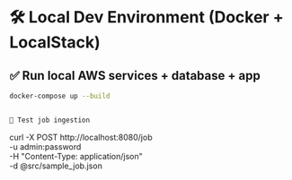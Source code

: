 # 🛠️ Local Dev Environment (Docker + LocalStack)

## ✅ Run local AWS services + database + app

```bash
docker-compose up --build


🧪 Test job ingestion

```
curl -X POST http://localhost:8080/job \
  -u admin:password \
  -H "Content-Type: application/json" \
  -d @src/sample_job.json
```